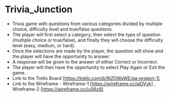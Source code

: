 # Trivia_Junction
* Trivia game with questions from various categories divided by multiple choice, difficulty level and true/false questions.
* The player will first select a category, then select the type of question (multiple choice or true/false), and finally they will choose the difficulty level (easy, medium, or hard).  
* Once the selections are made by the player, the question will show and the player will have the opportunity to answer. 
* A response will be given to the answer of either Correct or Incorrect.
* The player will then have the opportunity to select Play Again or Exit the game.
* Link to the Trello Board [https://trello.com/b/9iZOWsWE/ga-project-1] 
* Link to the Wireframe - Wireframe-1 [https://wireframe.cc/aiDVvk] , Wireframe-2 [https://wireframe.cc/iu06z9]

